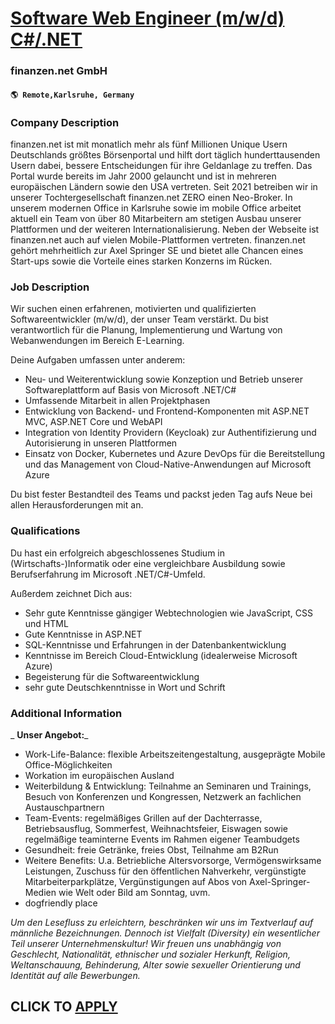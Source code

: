 # [Software Web Engineer (m/w/d) C#/.NET](https://www.remotewlb.com/apply/software-web-engineer-m-w-d-c-net-110364)  
### finanzen.net GmbH  
#### `🌎 Remote,Karlsruhe, Germany`  

### **Company Description**

finanzen.net ist mit monatlich mehr als fünf Millionen Unique Usern Deutschlands größtes Börsenportal und hilft dort täglich hunderttausenden Usern dabei, bessere Entscheidungen für ihre Geldanlage zu treffen. Das Portal wurde bereits im Jahr 2000 gelauncht und ist in mehreren europäischen Ländern sowie den USA vertreten. Seit 2021 betreiben wir in unserer Tochtergesellschaft finanzen.net ZERO einen Neo-Broker. In unserem modernen Office in Karlsruhe sowie im mobile Office arbeitet aktuell ein Team von über 80 Mitarbeitern am stetigen Ausbau unserer Plattformen und der weiteren Internationalisierung. Neben der Webseite ist finanzen.net auch auf vielen Mobile-Plattformen vertreten. finanzen.net gehört mehrheitlich zur Axel Springer SE und bietet alle Chancen eines Start-ups sowie die Vorteile eines starken Konzerns im Rücken.

###  **Job Description**

Wir suchen einen erfahrenen, motivierten und qualifizierten Softwareentwickler (m/w/d), der unser Team verstärkt. Du bist verantwortlich für die Planung, Implementierung und Wartung von Webanwendungen im Bereich E-Learning.

Deine Aufgaben umfassen unter anderem:

  * Neu- und Weiterentwicklung sowie Konzeption und Betrieb unserer Softwareplattform auf Basis von Microsoft .NET/C#
  * Umfassende Mitarbeit in allen Projektphasen
  * Entwicklung von Backend- und Frontend-Komponenten mit ASP.NET MVC, ASP.NET Core und WebAPI
  * Integration von Identity Providern (Keycloak) zur Authentifizierung und Autorisierung in unseren Plattformen
  * Einsatz von Docker, Kubernetes und Azure DevOps für die Bereitstellung und das Management von Cloud-Native-Anwendungen auf Microsoft Azure

Du bist fester Bestandteil des Teams und packst jeden Tag aufs Neue bei allen Herausforderungen mit an.

###  **Qualifications**

Du hast ein erfolgreich abgeschlossenes Studium in (Wirtschafts-)Informatik oder eine vergleichbare Ausbildung sowie Berufserfahrung im Microsoft .NET/C#-Umfeld.  
  
Außerdem zeichnet Dich aus:

  * Sehr gute Kenntnisse gängiger Webtechnologien wie JavaScript, CSS und HTML
  * Gute Kenntnisse in ASP.NET
  * SQL-Kenntnisse und Erfahrungen in der Datenbankentwicklung
  * Kenntnisse im Bereich Cloud-Entwicklung (idealerweise Microsoft Azure)
  * Begeisterung für die Softwareentwicklung
  * sehr gute Deutschkenntnisse in Wort und Schrift

###  **Additional Information**

 _ **Unser Angebot:**_

  * Work-Life-Balance: flexible Arbeitszeitengestaltung, ausgeprägte Mobile Office-Möglichkeiten
  * Workation im europäischen Ausland
  * Weiterbildung & Entwicklung: Teilnahme an Seminaren und Trainings, Besuch von Konferenzen und Kongressen, Netzwerk an fachlichen Austauschpartnern
  * Team-Events: regelmäßiges Grillen auf der Dachterrasse, Betriebsausflug, Sommerfest, Weihnachtsfeier, Eiswagen sowie regelmäßige teaminterne Events im Rahmen eigener Teambudgets
  * Gesundheit: freie Getränke, freies Obst, Teilnahme am B2Run
  * Weitere Benefits: U.a. Betriebliche Altersvorsorge, Vermögenswirksame Leistungen, Zuschuss für den öffentlichen Nahverkehr, vergünstigte Mitarbeiterparkplätze, Vergünstigungen auf Abos von Axel-Springer-Medien wie Welt oder Bild am Sonntag, uvm.
  * dogfriendly place

_Um den Lesefluss zu erleichtern, beschränken wir uns im Textverlauf auf männliche Bezeichnungen. Dennoch ist Vielfalt (Diversity) ein wesentlicher Teil unserer Unternehmenskultur! Wir freuen uns unabhängig von Geschlecht, Nationalität, ethnischer und sozialer Herkunft, Religion, Weltanschauung, Behinderung, Alter sowie sexueller Orientierung und Identität auf alle Bewerbungen._

  
## CLICK TO [APPLY](https://www.remotewlb.com/apply/software-web-engineer-m-w-d-c-net-110364)

